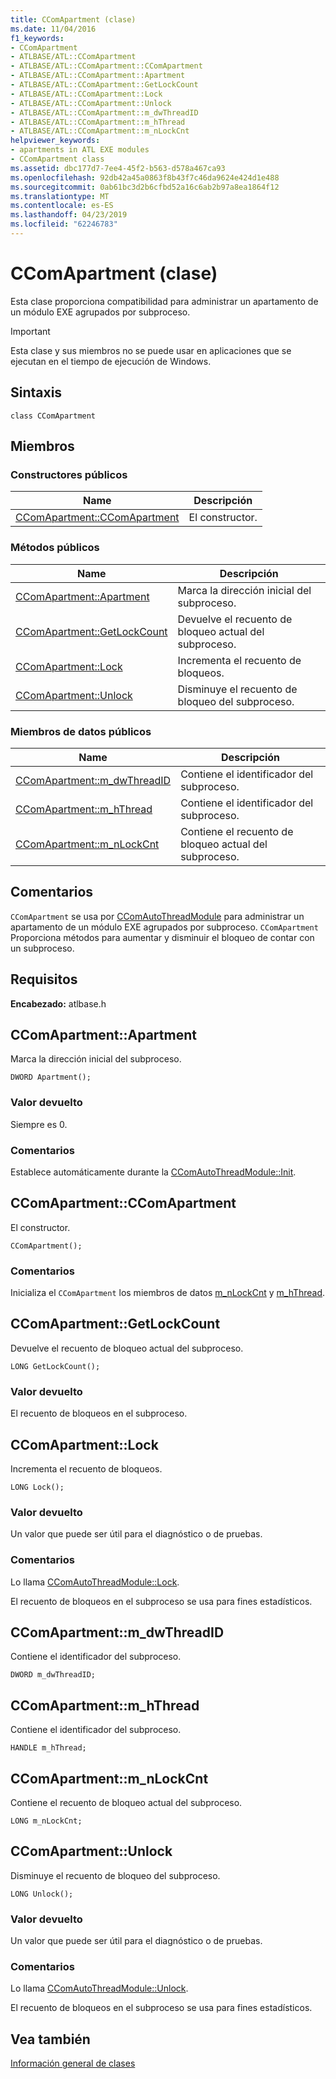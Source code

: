 ```yaml
---
title: CComApartment (clase)
ms.date: 11/04/2016
f1_keywords:
- CComApartment
- ATLBASE/ATL::CComApartment
- ATLBASE/ATL::CComApartment::CComApartment
- ATLBASE/ATL::CComApartment::Apartment
- ATLBASE/ATL::CComApartment::GetLockCount
- ATLBASE/ATL::CComApartment::Lock
- ATLBASE/ATL::CComApartment::Unlock
- ATLBASE/ATL::CComApartment::m_dwThreadID
- ATLBASE/ATL::CComApartment::m_hThread
- ATLBASE/ATL::CComApartment::m_nLockCnt
helpviewer_keywords:
- apartments in ATL EXE modules
- CComApartment class
ms.assetid: dbc177d7-7ee4-45f2-b563-d578a467ca93
ms.openlocfilehash: 92db42a45a0863f8b43f7c46da9624e424d1e488
ms.sourcegitcommit: 0ab61bc3d2b6cfbd52a16c6ab2b97a8ea1864f12
ms.translationtype: MT
ms.contentlocale: es-ES
ms.lasthandoff: 04/23/2019
ms.locfileid: "62246783"
---
```

# <a name="ccomapartment-class"></a>CComApartment (clase)

Esta clase proporciona compatibilidad para administrar un apartamento de un módulo EXE agrupados por subproceso.

> [!IMPORTANT]
>  Esta clase y sus miembros no se puede usar en aplicaciones que se ejecutan en el tiempo de ejecución de Windows.

## <a name="syntax"></a>Sintaxis

```
class CComApartment
```

## <a name="members"></a>Miembros

### <a name="public-constructors"></a>Constructores públicos

|Name|Descripción|
|----------|-----------------|
|[CComApartment::CComApartment](#ccomapartment)|El constructor.|

### <a name="public-methods"></a>Métodos públicos

|Name|Descripción|
|----------|-----------------|
|[CComApartment::Apartment](#apartment)|Marca la dirección inicial del subproceso.|
|[CComApartment::GetLockCount](#getlockcount)|Devuelve el recuento de bloqueo actual del subproceso.|
|[CComApartment::Lock](#lock)|Incrementa el recuento de bloqueos.|
|[CComApartment::Unlock](#unlock)|Disminuye el recuento de bloqueo del subproceso.|

### <a name="public-data-members"></a>Miembros de datos públicos

|Name|Descripción|
|----------|-----------------|
|[CComApartment::m_dwThreadID](#m_dwthreadid)|Contiene el identificador del subproceso.|
|[CComApartment::m_hThread](#m_hthread)|Contiene el identificador del subproceso.|
|[CComApartment::m_nLockCnt](#m_nlockcnt)|Contiene el recuento de bloqueo actual del subproceso.|

## <a name="remarks"></a>Comentarios

`CComApartment` se usa por [CComAutoThreadModule](../../atl/reference/ccomautothreadmodule-class.md) para administrar un apartamento de un módulo EXE agrupados por subproceso. `CComApartment` Proporciona métodos para aumentar y disminuir el bloqueo de contar con un subproceso.

## <a name="requirements"></a>Requisitos

**Encabezado:** atlbase.h

##  <a name="apartment"></a>  CComApartment::Apartment

Marca la dirección inicial del subproceso.

```
DWORD Apartment();
```

### <a name="return-value"></a>Valor devuelto

Siempre es 0.

### <a name="remarks"></a>Comentarios

Establece automáticamente durante la [CComAutoThreadModule::Init](../../atl/reference/ccomautothreadmodule-class.md#init).

##  <a name="ccomapartment"></a>  CComApartment::CComApartment

El constructor.

```
CComApartment();
```

### <a name="remarks"></a>Comentarios

Inicializa el `CComApartment` los miembros de datos [m_nLockCnt](#m_nlockcnt) y [m_hThread](#m_hthread).

##  <a name="getlockcount"></a>  CComApartment::GetLockCount

Devuelve el recuento de bloqueo actual del subproceso.

```
LONG GetLockCount();
```

### <a name="return-value"></a>Valor devuelto

El recuento de bloqueos en el subproceso.

##  <a name="lock"></a>  CComApartment::Lock

Incrementa el recuento de bloqueos.

```
LONG Lock();
```

### <a name="return-value"></a>Valor devuelto

Un valor que puede ser útil para el diagnóstico o de pruebas.

### <a name="remarks"></a>Comentarios

Lo llama [CComAutoThreadModule::Lock](../../atl/reference/ccomautothreadmodule-class.md#lock).

El recuento de bloqueos en el subproceso se usa para fines estadísticos.

##  <a name="m_dwthreadid"></a>  CComApartment::m_dwThreadID

Contiene el identificador del subproceso.

```
DWORD m_dwThreadID;
```

##  <a name="m_hthread"></a>  CComApartment::m_hThread

Contiene el identificador del subproceso.

```
HANDLE m_hThread;
```

##  <a name="m_nlockcnt"></a>  CComApartment::m_nLockCnt

Contiene el recuento de bloqueo actual del subproceso.

```
LONG m_nLockCnt;
```

##  <a name="unlock"></a>  CComApartment::Unlock

Disminuye el recuento de bloqueo del subproceso.

```
LONG Unlock();
```

### <a name="return-value"></a>Valor devuelto

Un valor que puede ser útil para el diagnóstico o de pruebas.

### <a name="remarks"></a>Comentarios

Lo llama [CComAutoThreadModule::Unlock](../../atl/reference/ccomautothreadmodule-class.md#lock).

El recuento de bloqueos en el subproceso se usa para fines estadísticos.

## <a name="see-also"></a>Vea también

[Información general de clases](../../atl/atl-class-overview.md)
